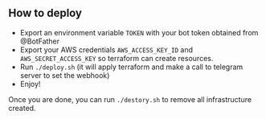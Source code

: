 ## How to deploy

- Export an environment variable `TOKEN` with your bot token obtained from @BotFather
- Export your AWS credentials `AWS_ACCESS_KEY_ID` and `AWS_SECRET_ACCESS_KEY` so terraform can create resources.
- Run `./deploy.sh` (it will apply terraform and make a call to telegram server to set the webhook)
- Enjoy!

Once you are done, you can run `./destory.sh` to remove all infrastructure created.